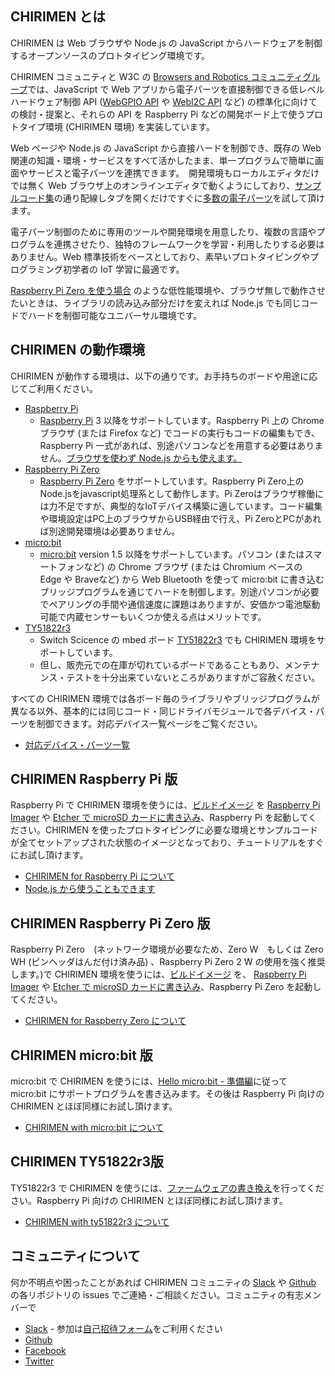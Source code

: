 ## CHIRIMEN とは

CHIRIMEN は Web ブラウザや Node.js の JavaScript からハードウェアを制御するオープンソースのプロトタイピング環境です。

CHIRIMEN コミュニティと W3C の [Browsers and Robotics コミュニティグループ](https://www.w3.org/community/browserobo/)では、JavaScript で Web アプリから電子パーツを直接制御できる低レベルハードウェア制御 API ([WebGPIO API](http://browserobo.github.io/WebGPIO) や [WebI2C API](http://browserobo.github.io/WebI2C) など) の標準化に向けての検討・提案と、それらの API を Raspberry Pi などの開発ボード上で使うプロトタイプ環境 (CHIRIMEN 環境) を実装しています。

Web ページや Node.js の JavaScript から直接ハードを制御でき、既存の Web 関連の知識・環境・サービスをすべて活かしたまま、単一プログラムで簡単に画面やサービスと電子パーツを連携できます。　開発環境もローカルエディタだけでは無く Web ブラウザ上のオンラインエディタで動くようにしており、[サンプルコード集](https://chirimen.org/chirimen/gc/top/examples/)の通り配線しタブを開くだけですぐに[多数の電子パーツ](partslist)を試して頂けます。

電子パーツ制御のために専用のツールや開発環境を用意したり、複数の言語やプログラムを連携させたり、独特のフレームワークを学習・利用したりする必要はありません。Web 標準技術をベースとしており、素早いプロトタイピングやプログラミング初学者の IoT 学習に最適です。

[Raspberry Pi Zero を使う場合](pizero) のような低性能環境や、ブラウザ無しで動作させたいときは、ライブラリの読み込み部分だけを変えれば Node.js でも同じコードでハードを制御可能なユニバーサル環境です。

## CHIRIMEN の動作環境

CHIRIMEN が動作する環境は、以下の通りです。お手持ちのボードや用途に応じてご利用ください。

- [Raspberry Pi](raspi)
  - [Raspberry Pi](https://www.raspberrypi.org/) 3 以降をサポートしています。Raspberry Pi 上の Chrome ブラウザ (または Firefox など) でコードの実行もコードの編集もでき、Raspberry Pi 一式があれば、別途パソコンなどを用意する必要はありません。[ブラウザを使わず Node.js からも使えます。](raspi/nodejs)
- [Raspberry Pi Zero](pizero)
  - [Raspberry Pi Zero](https://www.raspberrypi.org/) をサポートしています。Raspberry Pi Zero上のNode.jsをjavascript処理系として動作します。Pi Zeroはブラウザ稼働には力不足ですが、典型的なIoTデバイス構築に適しています。コード編集や環境設定はPC上のブラウザからUSB経由で行え、Pi ZeroとPCがあれば別途開発環境は必要ありません。
- [micro:bit](microbit)
  - [micro:bit](https://microbit.org/) version 1.5 以降をサポートしています。パソコン (またはスマートフォンなど) の Chrome ブラウザ (または Chromium ベースの Edge や Braveなど) から Web Bluetooth を使って micro:bit に書き込むブリッジプログラムを通じてハードを制御します。別途パソコンが必要でペアリングの手間や通信速度に課題はありますが、安価かつ電池駆動可能で内蔵センサーもいくつか使える点はメリットです。
- [TY51822r3](ty51822r3)
  - Switch Scicence の mbed ボード [TY51822r3](https://www.switch-science.com/catalog/2574/) でも CHIRIMEN 環境をサポートしています。
  - 但し、販売元での在庫が切れているボードであることもあり、メンテナンス・テストを十分出来ていないところがありますがご容赦ください。

すべての CHIRIMEN 環境では各ボード毎のライブラリやブリッジプログラムが異なる以外、基本的には同じコード・同じドライバモジュールで各デバイス・パーツを制御できます。対応デバイス一覧ページをご覧ください。

- [対応デバイス・パーツ一覧](partslist)

## CHIRIMEN Raspberry Pi 版

Raspberry Pi で CHIRIMEN 環境を使うには、[ビルドイメージ](https://r.chirimen.org/sdimage) を [Raspberry Pi Imager](raspi/sdcard2) や [Etcher で microSD カードに書き込み](raspi/sdcard)、Raspberry Pi を起動してください。CHIRIMEN を使ったプロトタイピングに必要な環境とサンプルコードが全てセットアップされた状態のイメージとなっており、チュートリアルをすぐにお試し頂けます。

- [CHIRIMEN for Raspberry Pi について](raspi)
- [Node.js から使うこともできます](raspi/nodejs)

## CHIRIMEN Raspberry Pi Zero 版
Raspberry Pi Zero　(ネットワーク環境が必要なため、Zero W　もしくは Zero WH (ピンヘッダはんだ付け済み品) 、Raspberry Pi Zero 2 W の使用を強く推奨します。)で CHIRIMEN 環境を使うには、[ビルドイメージ](https://github.com/chirimen-oh/chirimen-lite/releases) を、 [Raspberry Pi Imager](raspi/sdcard2) や [Etcher で microSD カードに書き込み](raspi/sdcard)、Raspberry Pi Zero を起動してください。

- [CHIRIMEN for Raspberry Zero について](pizero)

## CHIRIMEN micro:bit 版

micro:bit で CHIRIMEN を使うには、[Hello micro:bit - 準備編](microbit/hello_microbit)に従って micro:bit にサポートプログラムを書き込みます。その後は Raspberry Pi 向けの CHIRIMEN とほぼ同様にお試し頂けます。

- [CHIRIMEN with micro:bit について](microbit)

## CHIRIMEN TY51822r3版

TY51822r3 で CHIRIMEN を使うには、[ファームウェアの書き換え](ty51822r3/setting#ty51822r3--chirimen-with-ty51822r3-)を行ってください。Raspberry Pi 向けの CHIRIMEN とほぼ同様にお試し頂けます。

- [CHIRIMEN with ty51822r3 について](ty51822r3)

## コミュニティについて

何か不明点や困ったことがあれば CHIRIMEN コミュニティの [Slack](http://chirimen-oh.slack.com/) や [Github](https://github.com/chirimen-oh/) の各リポジトリの issues でご連絡・ご相談ください。コミュニティの有志メンバーで

- [Slack](http://chirimen-oh.slack.com/) - 参加は[自己招待フォーム](https://docs.google.com/forms/d/e/1FAIpQLScyfyFZbe7uZbQQzSQq78tRqtRKWXvmDRR_dO39wtzYIQFV5g/viewform)をご利用ください
- [Github](https://github.com/chirimen-oh/)
- [Facebook](https://www.facebook.com/groups/chirimen/)
- [Twitter](https://twitter.com/chirimen_oh)
